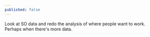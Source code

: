 ```yaml
---
published: false
---
```

Look at SO data and redo the analysis of where people want to work.
Perhaps when there's more data.
